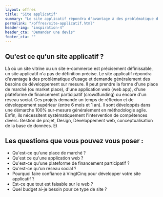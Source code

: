 ```yaml
---
layout: offres
title: "Site applicatif"
summary: "Le site applicatif répondra d'avantage à des problématique d'usage et demande généralement des besoins de développement sur mesure."
permalink: "/offres/site-applicatif.html"
header-img: "inspiration-4"
header_cta: "Demander une devis"
footer_cta: ""
---
```

## Qu'est ce qu'un site applicatif ?

Là où un site vitrine ou un site e-commerce est précisement définissable, un site applicatif n'a pas de définition précise. Le site applicatif répondra d'avantage à des problématique d'usage et demande généralement des besoins de développement sur mesure. Il peut prendre la forme d'une place de marché (ou market place), d'une application web (web app), d'une plateforme de financement participatif (crowdfunding) ou encore d'un réseau social. Ces projets demande un temps de réflexion et de développement supérieur (entre 6 mois et 1 an). Il sont développés dans une démarche 100% sur-mesure généralement en méthodologie agile. Enfin, ils nécessitent systématiquement l'intervention de compétences divers: Gestion de projet, Design, Développement web, conceptualisation de la base de données. Et

## Les questions que vous pouvez vous poser :
- Qu'est-ce qu'une place de marché ?
- Qu'est ce qu'une application web ?
- Qu'est-ce qu'une plateforme de financement participatif ?
- Qu'est-ce qu'un réseau social ?
- Pourquoi faire confiance à VingtCinq pour développer votre site applicatif ?
- Est-ce que tout est faisable sur le web ?
- Quel budget ai-je besoin pour ce type de site ?
